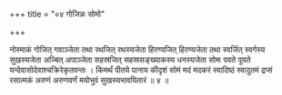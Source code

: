 +++
title = "०४ गोजिन्नः सोमो"

+++

नोस्माकं गोजित् गवाञ्जेता तथा रथजित् रथस्यजेता हिरण्यजित् हिरण्यजेता तथा स्वर्जित् स्वर्गस्य सुखस्यजेता अज्बित् अपाञ्जेता सहस्रजित् सहस्रसङ्ख्याकस्य धनस्यजेता सोमः पवते पूयते यन्देवासोदेवाश्चक्रिरेकृतवन्तः । किमर्थं पीतये पानाय कीदृशं सोमं मदं मदकरं स्वादिष्ठं स्वादुतमं द्रप्सं रसात्मकं अरुणं अरुणवर्णं मयोभुवं सुखस्यभावयितारं ॥ ४ ॥